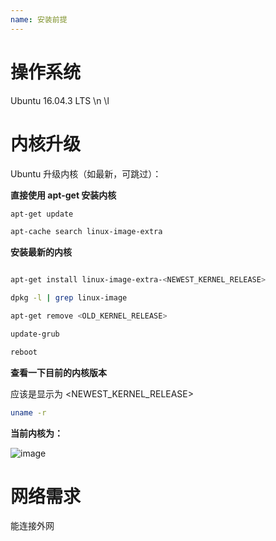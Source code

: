 ```yaml
---
name: 安装前提
---
```


# 操作系统 

Ubuntu 16.04.3 LTS \n \l


# 内核升级
Ubuntu 升级内核（如最新，可跳过）：

**直接使用 apt-get 安装内核**
```bash
apt-get update

apt-cache search linux-image-extra
```

**安装最新的内核**
```bash

apt-get install linux-image-extra-<NEWEST_KERNEL_RELEASE>

dpkg -l | grep linux-image

apt-get remove <OLD_KERNEL_RELEASE>

update-grub

reboot
```

**查看一下目前的内核版本**

应该是显示为 <NEWEST_KERNEL_RELEASE>
```bash
uname -r
```

**当前内核为：**

![image](https://note.youdao.com/yws/api/personal/file/B941815143204B808650F1E109F120BD?method=download&shareKey=036dfdbe8ed1acc6503ea7bfaa8f1fa3)


# 网络需求
能连接外网

